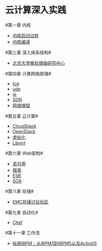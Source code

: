 云计算深入实践
=====

#第一章 内核
* [内核启动过程](./内核启动过程.md)
* [内核编译](./内核编译.md)

#第三章 深入体系结构#
* [北京大学微处理器研究中心](http://mprc.pku.edu.cn/index.htm)

#第四章 计算网络原理#
* [tcp](./tcp.md)
* [udp](./udp)
* [ip](./ip)
* [SDN](./sdn.md)
* [网络嗅探](./网络嗅探.md)

#第五章 云计算#
* [CloudStack](./cloudstack.md)
* [OpenStack](./OpenStack.md)
* [虚拟化](./虚拟化.md)
* [Libvirt](./libvirt/libvirt.md)
 
#第六章 Web架构#
* [高可用](./高可用.md)
* [报表](./报表.md)
* [ESB](./esb.md)
* [SOA](./soa.md)

#第八章 存储#
* [EMC存储讨论社区](https://community.emc.com/docs/DOC-19472)


#第九章 自动化#
* [Chef](https://learnchef.opscode.com/)


#第十一章 工作流
* [纵观jBPM：从jBPM3到jBPM5以及Activiti5](http://www.infoq.com/cn/articles/rh-jbpm5-activiti5)
